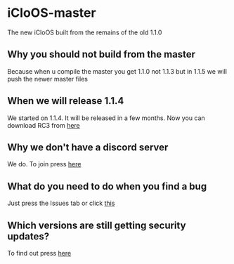 # iCloOS-master
The new iCloOS built from the remains of the old 1.1.0
## Why you should not build from the master
Because when u compile the master you get 1.1.0 not 1.1.3 but in 1.1.5 we will push the newer master files
## When we will release 1.1.4
We started on 1.1.4. It will be released in a few months. Now you can download RC3 from [here](https://github.com/iCloExecutable/iCloOS/releases/download/beta3/iClosOS.exe)
## Why we don't have a discord server
We do. To join press [here](https://discord.gg/nHagDfWtQc)
## What do you need to do when you find a bug
Just press the Issues tab or click [this](https://github.com/iCloExecutable/iCloOS/issues)
## Which versions are still getting security updates?
To find out press [here](SECURITY.md)


